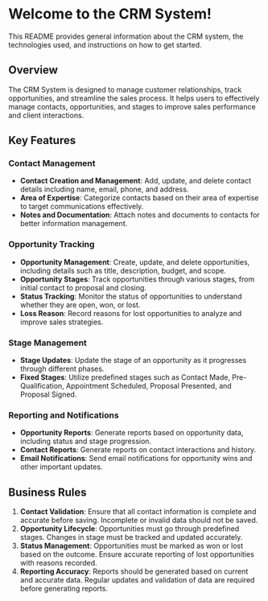 # Welcome to the CRM System!

This README provides general information about the CRM system, the technologies used, and instructions on how to get started.

## Overview

The CRM System is designed to manage customer relationships, track opportunities, and streamline the sales process. It helps users to effectively manage contacts, opportunities, and stages to improve sales performance and client interactions.

## Key Features

### Contact Management
- **Contact Creation and Management**: Add, update, and delete contact details including name, email, phone, and address.
- **Area of Expertise**: Categorize contacts based on their area of expertise to target communications effectively.
- **Notes and Documentation**: Attach notes and documents to contacts for better information management.

### Opportunity Tracking
- **Opportunity Management**: Create, update, and delete opportunities, including details such as title, description, budget, and scope.
- **Opportunity Stages**: Track opportunities through various stages, from initial contact to proposal and closing.
- **Status Tracking**: Monitor the status of opportunities to understand whether they are open, won, or lost.
- **Loss Reason**: Record reasons for lost opportunities to analyze and improve sales strategies.

### Stage Management
- **Stage Updates**: Update the stage of an opportunity as it progresses through different phases.
- **Fixed Stages**: Utilize predefined stages such as Contact Made, Pre-Qualification, Appointment Scheduled, Proposal Presented, and Proposal Signed.

### Reporting and Notifications
- **Opportunity Reports**: Generate reports based on opportunity data, including status and stage progression.
- **Contact Reports**: Generate reports on contact interactions and history.
- **Email Notifications**: Send email notifications for opportunity wins and other important updates.

## Business Rules

1. **Contact Validation**: Ensure that all contact information is complete and accurate before saving. Incomplete or invalid data should not be saved.
2. **Opportunity Lifecycle**: Opportunities must go through predefined stages. Changes in stage must be tracked and updated accurately.
3. **Status Management**: Opportunities must be marked as won or lost based on the outcome. Ensure accurate reporting of lost opportunities with reasons recorded.
4. **Reporting Accuracy**: Reports should be generated based on current and accurate data. Regular updates and validation of data are required before generating reports.
   
